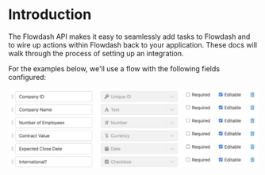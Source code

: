 # Introduction

The Flowdash API makes it easy to seamlessly add tasks to Flowdash and to wire up actions within Flowdash back to your application. These docs will walk through the process of setting up an integration.

For the examples below, we'll use a flow with the following fields configured:

![](../../assets/images/sample-custom-fields.png)
